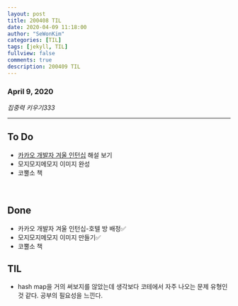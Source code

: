 ```yaml
---
layout: post
title: 200408 TIL 
date: 2020-04-09 11:18:00
author: "SeWonKim"
categories: [TIL]
tags: [jekyll, TIL]
fullview: false
comments: true
description: 200409 TIL
---
```


### April 9, 2020

*집중력 키우기333*


---

## To Do
- [카카오 개발자 겨울 인턴십](https://tech.kakao.com/2020/04/01/2019-internship-test/) 해설 보기
- 모지모지메모지 이미지 완성
- 코뿔소 책

　
## Done
- 카카오 개발자 겨울 인턴십-호텔 방 배정✅
- 모지모지메모지 이미지 만들기✅
- 코뿔소 책

## TIL
- hash map을 거의 써보지를 않았는데 생각보다 코테에서 자주 나오는 문제 유형인 것 같다. 공부의 필요성을 느낀다.